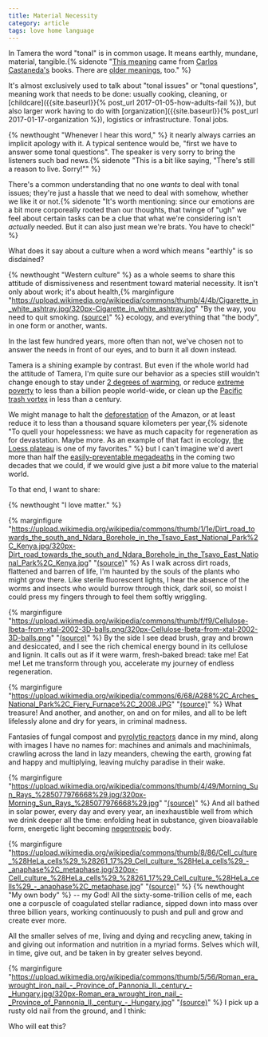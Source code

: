 ```yaml
---
title: Material Necessity
category: article
tags: love home language
---
```


In Tamera the word "tonal" is in common usage. It means earthly, mundane, material, tangible.{% sidenote "[This meaning](http://www.encyclopedia-of-religion.org/tonal_nagual.html) came from [Carlos Castaneda's](https://en.wikipedia.org/wiki/Carlos_Castaneda) books. There are [older meanings](https://en.wiktionary.org/wiki/tonalli#Nahuatl), too." %}

It's almost exclusively used to talk about "tonal issues" or "tonal questions", meaning work that needs to be done: usually cooking, cleaning, or [childcare]({{site.baseurl}}{% post_url 2017-01-05-how-adults-fail %}), but also larger work having to do with [organization]({{site.baseurl}}{% post_url 2017-01-17-organization %}), logistics or infrastructure. Tonal jobs.


{% newthought "Whenever I hear this word," %} it nearly always carries an implicit apology with it. A typical sentence would be, "first we have to answer some tonal questions". The speaker is very sorry to bring the listeners such bad news.{% sidenote "This is a bit like saying, \"There's still a reason to live. Sorry!\"" %}

There's a common understanding that no one *wants* to deal with tonal issues; they're just a hassle that we need to deal with somehow, whether we like it or not.{% sidenote "It's worth mentioning: since our emotions are a bit more corporeally rooted than our thoughts, that twinge of \"ugh\" we feel about certain tasks can be a clue that what we're considering isn't *actually* needed. But it can also just mean we're brats. You have to check!" %}

What does it say about a culture when a word which means "earthly" is so disdained?

{% newthought "Western culture" %} as a whole seems to share this attitude of dismissiveness and resentment toward material necessity. It isn't only about work; it's about health,{% marginfigure "https://upload.wikimedia.org/wikipedia/commons/thumb/4/4b/Cigarette_in_white_ashtray.jpg/320px-Cigarette_in_white_ashtray.jpg" "By the way, you need to quit smoking. [(source)](https://commons.wikimedia.org/wiki/File:Cigarette_in_white_ashtray.jpg)" %} ecology, and everything that "the body", in one form or another, wants.

In the last few hundred years, more often than not, we've chosen not to answer the needs in front of our eyes, and to burn it all down instead.

Tamera is a shining example by contrast. But even if the whole world had the attitude of Tamera, I'm quite sure our behavior as a species still wouldn't change enough to stay under [2 degrees of warming](https://newrepublic.com/article/120578/global-warming-threshold-what-2-degrees-celsius-36-f-looks), or reduce [extreme poverty](https://en.wikipedia.org/wiki/Extreme_poverty#Current_trends) to less than a billion people world-wide, or clean up the [Pacific trash vortex](https://en.wikipedia.org/wiki/Great_Pacific_garbage_patch) in less than a century.

We might manage to halt the [deforestation](https://en.wikipedia.org/wiki/Deforestation_of_the_Amazon_rainforest) of the Amazon, or at least reduce it to less than a thousand square kilometers per year,{% sidenote "To quell your hopelessness: we have as much capacity for regeneration as for devastation. Maybe more. As an example of that fact in ecology, [the Loess plateau](https://youtu.be/sK8JNXHcBMA) is one of my favorites." %} but I can't imagine we'd avert more than half the [easily-preventable megadeaths](https://en.wikipedia.org/wiki/Preventable_causes_of_death) in the coming two decades that we could, if we would give just a *bit* more value to the material world.

To that end, I want to share:

{% newthought "I love matter." %}

{% marginfigure "https://upload.wikimedia.org/wikipedia/commons/thumb/1/1e/Dirt_road_towards_the_south_and_Ndara_Borehole_in_the_Tsavo_East_National_Park%2C_Kenya.jpg/320px-Dirt_road_towards_the_south_and_Ndara_Borehole_in_the_Tsavo_East_National_Park%2C_Kenya.jpg" "[(source)](https://commons.wikimedia.org/wiki/File:Dirt_road_towards_the_south_and_Ndara_Borehole_in_the_Tsavo_East_National_Park,_Kenya.jpg)" %}
As I walk across dirt roads, flattened and barren of life, I'm haunted by the souls of the plants who might grow there. Like sterile fluorescent lights, I hear the absence of the worms and insects who would burrow through thick, dark soil, so moist I could press my fingers through to feel them softly wriggling.

{% marginfigure "https://upload.wikimedia.org/wikipedia/commons/thumb/f/f9/Cellulose-Ibeta-from-xtal-2002-3D-balls.png/320px-Cellulose-Ibeta-from-xtal-2002-3D-balls.png" "[(source)](https://commons.wikimedia.org/wiki/File:Cellulose-Ibeta-from-xtal-2002-3D-balls.png)" %}
By the side I see dead brush, gray and brown and desiccated, and I see the rich chemical energy bound in its cellulose and lignin. It calls out as if it were warm, fresh-baked bread: take me! Eat me! Let me transform through you, accelerate my journey of endless regeneration.

{% marginfigure "https://upload.wikimedia.org/wikipedia/commons/6/68/A288%2C_Arches_National_Park%2C_Fiery_Furnace%2C_2008.JPG" "[(source)](https://commons.wikimedia.org/wiki/File:A288,_Arches_National_Park,_Fiery_Furnace,_2008.JPG)" %}
What treasure! And another, and another, on and on for miles, and all to be left lifelessly alone and dry for years, in criminal madness.

Fantasies of fungal compost and [pyrolytic reactors](https://en.wikipedia.org/wiki/Pyrolysis) dance in my mind, along with images I have no names for: machines and animals and machinimals, crawling across the land in lazy meanders, chewing the earth, growing fat and happy and multiplying, leaving mulchy paradise in their wake.

{% marginfigure "https://upload.wikimedia.org/wikipedia/commons/thumb/4/49/Morning_Sun_Rays_%285077976668%29.jpg/320px-Morning_Sun_Rays_%285077976668%29.jpg" "[(source)](https://commons.wikimedia.org/wiki/File:Morning_Sun_Rays_(5077976668).jpg)" %}
And all bathed in solar power, every day and every year, an inexhaustible well from which we drink deeper all the time: enfolding heat in substance, given bioavailable form, energetic light becoming [negentropic](https://en.wikipedia.org/wiki/Negentropy) body.

{% marginfigure "https://upload.wikimedia.org/wikipedia/commons/thumb/8/86/Cell_culture_%28HeLa_cells%29_%28261_17%29_Cell_culture_%28HeLa_cells%29_-_anaphase%2C_metaphase.jpg/320px-Cell_culture_%28HeLa_cells%29_%28261_17%29_Cell_culture_%28HeLa_cells%29_-_anaphase%2C_metaphase.jpg" "[(source)](https://commons.wikimedia.org/wiki/File:Cell_culture_(HeLa_cells)_(261_17)_Cell_culture_(HeLa_cells)_-_anaphase,_metaphase.jpg)" %}
{% newthought "My own body" %} -- my God! All the sixty-some-trillion cells of me, each one a corpuscle of coagulated stellar radiance, sipped down into mass over three billion years, working continuously to push and pull and grow and create ever more.

All the smaller selves of me, living and dying and recycling anew, taking in and giving out information and nutrition in a myriad forms. Selves which will, in time, give out, and be taken in by greater selves beyond.

{% marginfigure "https://upload.wikimedia.org/wikipedia/commons/thumb/5/56/Roman_era_wrought_iron_nail_-_Province_of_Pannonia_II._century_-_Hungary.jpg/320px-Roman_era_wrought_iron_nail_-_Province_of_Pannonia_II._century_-_Hungary.jpg" "[(source)](https://commons.wikimedia.org/wiki/File:Roman_era_wrought_iron_nail_-_Province_of_Pannonia_II._century_-_Hungary.jpg)" %}
I pick up a rusty old nail from the ground, and I think:

Who will eat this?
